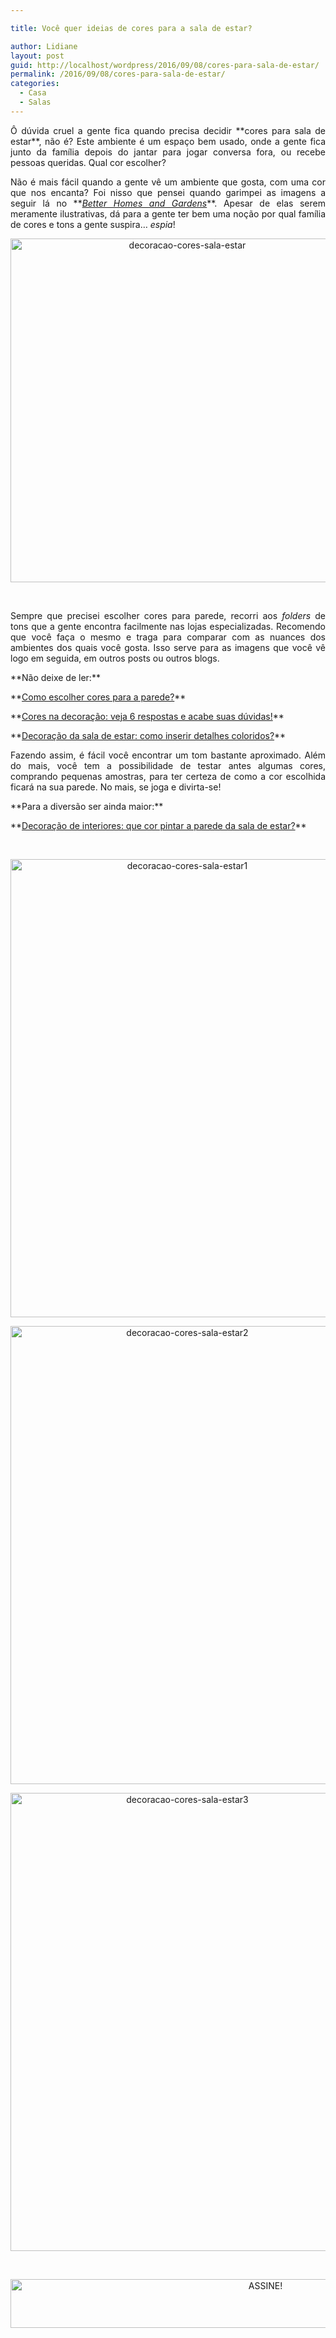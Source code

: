 ```yaml
---

title: Você quer ideias de cores para a sala de estar?

author: Lidiane
layout: post
guid: http://localhost/wordpress/2016/09/08/cores-para-sala-de-estar/
permalink: /2016/09/08/cores-para-sala-de-estar/
categories:
  - Casa
  - Salas
---
```

<p style="text-align: justify;">
  Ô dúvida cruel a gente fica quando precisa decidir **cores para sala de estar**, não é? Este ambiente é um espaço bem usado, onde a gente fica junto da família depois do jantar para jogar conversa fora, ou recebe pessoas queridas. Qual cor escolher?
</p>

<p style="text-align: justify;" align="justify">
  Não é mais fácil quando a gente vê um ambiente que gosta, com uma cor que nos encanta? Foi nisso que pensei quando garimpei as imagens a seguir lá no **<em><a href="http://www.bhg.com/" target="_blank">Better Homes and Gardens</a></em>**. Apesar de elas serem meramente ilustrativas, dá para a gente ter bem uma noção por qual família de cores e tons a gente suspira… <em>espia</em>!
</p>

<!--more-->

<p align="center">
  <img class="alignnone size-full wp-image-12903" src="http://www.trololodemulher.com.br/blog/wp-content/uploads/2016/09/DECORACAO-CORES-SALA-ESTAR.jpg" alt="decoracao-cores-sala-estar" width="550" height="550" />
</p>

&nbsp;

<p align="justify">
  Sempre que precisei escolher cores para parede, recorri aos <em>folders</em> de tons que a gente encontra facilmente nas lojas especializadas. Recomendo que você faça o mesmo e traga para comparar com as nuances dos ambientes dos quais você gosta. Isso serve para as imagens que você vê logo em seguida, em outros posts ou outros blogs.
</p>

<p align="justify">
  **Não deixe de ler:**
</p>

<p align="justify">
  **<a href="http://www.bichafemea.com/2010/05/31/cores-para-parede/" target="_blank">Como escolher cores para a parede?</a>**
</p>

<p align="justify">
  **<a href="http://www.bichafemea.com/2014/02/13/cores-na-decoracao/" target="_blank">Cores na decoração: veja 6 respostas e acabe suas dúvidas!</a>**
</p>

<p align="justify">
  **<a href="http://www.decoracaodacasa.com/decoracao-sala-estar-cores/" target="_blank">Decoração da sala de estar: como inserir detalhes coloridos?</a>**
</p>

<p align="justify">
  Fazendo assim, é fácil você encontrar um tom bastante aproximado. Além do mais, você tem a possibilidade de testar antes algumas cores, comprando pequenas amostras, para ter certeza de como a cor escolhida ficará na sua parede. No mais, se joga e divirta-se!
</p>

<p align="justify">
  **Para a diversão ser ainda maior:**
</p>

<p align="justify">
  **<a href="http://www.bichafemea.com/2010/12/27/decoracao-cor-sala-de-estar/" target="_blank">Decoração de interiores: que cor pintar a parede da sala de estar?</a>**
</p>

&nbsp;

<p align="center">
  <img class="alignnone size-full wp-image-12904" src="http://www.trololodemulher.com.br/blog/wp-content/uploads/2016/09/DECORACAO-CORES-SALA-ESTAR1.jpg" alt="decoracao-cores-sala-estar1" width="550" height="733" />
</p>

<p align="center">
  <img class="alignnone size-full wp-image-12905" src="http://www.trololodemulher.com.br/blog/wp-content/uploads/2016/09/DECORACAO-CORES-SALA-ESTAR2.jpg" alt="decoracao-cores-sala-estar2" width="550" height="733" />
</p>

<p align="center">
  <img class="alignnone size-full wp-image-12906" src="http://www.trololodemulher.com.br/blog/wp-content/uploads/2016/09/DECORACAO-CORES-SALA-ESTAR3.jpg" alt="decoracao-cores-sala-estar3" width="550" height="733" />
</p>

&nbsp;

<p align="center">
  <a href="http://feedburner.google.com/fb/a/mailverify?uri=blogBichaFemea&loc=en_US" target="_blank"><img class="alignnone size-full wp-image-10439" src="http://www.trololodemulher.com.br/blog/wp-content/uploads/2014/09/ASSINE.png" alt="ASSINE!" width="800" height="78" /></a>
</p>